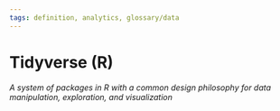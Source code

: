 ```yaml
---
tags: definition, analytics, glossary/data
---
```

#  Tidyverse (R)
*A system of packages in R with a common design philosophy for data manipulation, exploration, and visualization*